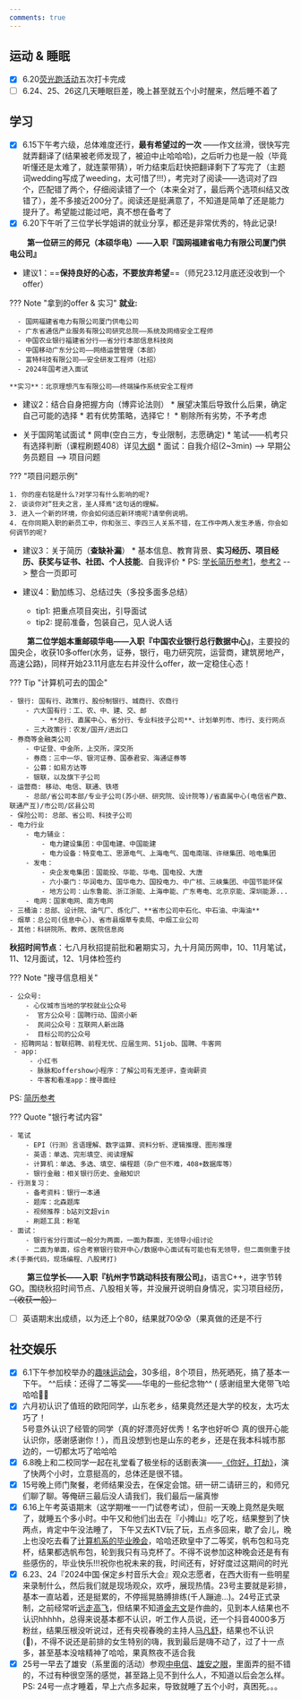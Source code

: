 ```yaml
---
comments: true
---
```



## 运动 & 睡眠

- [x] 6.20[荧光跑活动](https://mp.weixin.qq.com/s/W8T8CRpj7S-xnDkVrOMP3g)五次打卡完成
- [ ] 6.24、25、26这几天睡眠巨差，晚上甚至就五个小时醒来，然后睡不着了

## 学习

- [x] 6.15下午考六级，总体难度还行，**最有希望过的一次** ——作文丝滑，很快写完就弄翻译了(结果被老师发现了，被迫中止哈哈哈)，之后听力也是一般（毕竟听懂还是太难了，就连蒙带猜），听力结束后赶快把翻译剩下了写完了（主题词wedding写成了weeding，太可惜了!!!），考完对了阅读——选词对了四个，匹配错了两个，仔细阅读错了一个（本来全对了，最后两个选项纠结又改错了），差不多接近200分了。阅读还是挺满意了，不知道是简单了还是能力提升了。希望能过能过吧，真不想在备考了
- [x] 6.20下午听了三位学长学姐讲的就业分享，都还是非常优秀的，特此记录!

&nbsp; &nbsp; &nbsp; &nbsp; **第一位研三的师兄（本硕华电）——入职『国网福建省电力有限公司厦门供电公司』**

  - 建议1：==**保持良好的心态，不要放弃希望**==（师兄23.12月底还没收到一个offer）

??? Note "拿到的offer & 实习"
    **就业:**

      - 国网福建省电力有限公司厦门供电公司
      - 广东省通信产业服务有限公司研究总院——系统及网络安全工程师
      - 中国农业银行福建省分行——省分行本部信息科技岗
      - 中国移动广东分公司——网络运营管理（本部）
      - 富特科技有限公司——安全研发工程师（社招）
      - 2024年国考进入面试

    **实习**：北京理想汽车有限公司——终端操作系统安全工程师 

- 建议2：结合自身把握方向（博弈论法则）
      * 展望决策后导致什么后果，确定自己可能的选择
      * 若有优势策略，选择它！
      * 剔除所有劣势，不予考虑

- 关于国网笔试面试
      * 网申(空白三方，专业限制，志愿确定)
      * 笔试——机考只有选择判断（课程刷题408）详见[大纲](https://zhaopin.sgcc.com.cn/sgcchr/upload/getAttach/6993e79144564299b9176579fcc38218?attach_url=/sgcchr/upload/FileUploadback/7e67ed8c02df4f1c981cb78a45a8992f.pdf)
      * 面试：自我介绍(2~3min) --> 早期公务员题目 --> 项目问题

??? "项目问题示例"

    1. 你的座右铭是什么?对学习有什么影响的呢?
    2. 谈谈你对“狂夫之言，圣人择焉"这句话的理解。
    3. 进入一个新的环境，你会如何适应新环境呢?请举例说明。
    4. 在你同期入职的新员工中，你和张三、李四三人关系不错，在工作中两人发生矛盾，你会如何调节的呢?

- 建议3：关于简历（**查缺补漏**）
      * 基本信息、教育背景、**实习经历、项目经历、获奖与证书、社团、个人技能**、自我评价
      * PS: [学长简历参考1](./assets/zmz1.png)，[参考2](./assets/zmz2.png) --> 整合一页即可

- 建议4：勤加练习、总结过失（多投多面多总结）
    * tip1: 把重点项目突出，引导面试
    * tip2: 提前准备，包装自己，见人说人话 


&nbsp; &nbsp; &nbsp; &nbsp; **第二位学姐本重邮硕华电——入职『中国农业银行总行数据中心』**，主要投的国央企，收获10多offer(水务，证券，银行，电力研究院，运营商，建筑房地产，⾼速公路)，同样开始23.11月底左右并没什么offer，故一定稳住心态！

??? Tip "计算机可去的国企"

    - 银行: 国有⾏、政策⾏、股份制银⾏、城商⾏、农商⾏
        - 六大国有行：⼯、农、中、建、交、邮
            - **总⾏、直属中⼼、省分⾏、专业科技子公司**、计划单列市、市⾏、⽀行网点
        - 三⼤政策⾏：农发/国开/进出口
    - 券商等金融类公司
        - 中证登、中金所，上交所，深交所
        - 券商：三中⼀华、银河证券、国泰君安、海通证券等
        - 公募：如易方达等
        - 银联，以及旗下子公司
    - 运营商: 移动、电信、联通、铁塔
        - 总部/省公司本部/专业⼦公司(苏小研、研究院、设计院等)/省直属中⼼(电信省产数、联通产互)/市公司/区县公司
    - 保险公司: 总部、省公司、科技子公司
    - 电力行业
        - 电力辅业：
            - 电力建设集团：中国电建、中国能建
            - 电力设备：特变电⼯、思源电⽓、上海电⽓、国电南瑞、许继集团、哈电集团
        - 发电：
            - 央企发电集团：国能投、华能、华电、国电投、⼤唐
            - 六小豪门：华润电力、国华电力、国投电力、中广核、三峡集团、中国节能环保
            - 地⽅公司：⼭东鲁能、浙江浙能、上海申能、广东粤电、北京京能、深圳能源...
        - 电网：国家电网、南方电网
    - 三桶油：总部、设计院、油⽓⼚、炼化⼚、**省市公司中石化、中石油、中海油**
    - 烟草：总公司(信息中⼼)、省市县烟草专卖局、中烟⼯业公司
    - 其他：科研院所、教师、医院信息岗


**秋招时间节点**：七八月秋招提前批和暑期实习，九十月简历网申，10、11月笔试，11、12月面试，12、1月体检签约

??? Note "搜寻信息相关"

    - 公众号:
        - ⼼仪城市当地的学校就业公众号
        -  官方公众号：国聘行动、国资小新
        -  民间公众号：互联网⼈新出路
        -  目标公司的公众号
     - 招聘网站：智联招聘、前程无忧、应届⽣网、51job、国聘、牛客网
     - app: 
         - 小红书
         - 脉脉和offershow⼩程序：了解公司有无差评，查询薪资
         - 牛客和看准app：搜寻面经

PS: [简历参考](./assets/yuhv.png)

??? Quote "银行考试内容"

    - 笔试
        - EPI（行测）言语理解、数字运算、资料分析、逻辑推理、图形推理
        - 英语：单选、完形填空、阅读理解
        - 计算机：单选、多选、填空、编程题（杂广但不难，408+数据库等）
        - 银行金融：相关银行历史、金融知识
    - 行测复习：
        - 备考资料：银⾏⼀本通
        - 题库：北森题库
        - 视频推荐：b站刘文超vin
        - 刷题工具：粉笔
    - 面试：
        - 银行省分⾏面试⼀般分为两面，⼀面为群面，无领导⼩组讨论
        - 二面为单面，综合考察银行软开中⼼/数据中⼼面试有可能也有无领导，但二面侧重于技术(手撕代码，现场编程、⼋股拷打)

&nbsp; &nbsp; &nbsp; &nbsp; **第三位学长——入职『杭州字节跳动科技有限公司』**，语言C++，进字节转GO。围绕秋招时间节点、八股相关等，并没展开说明自身情况，实习项目经历，~~（收获一般）~~

- [ ] 英语期末出成绩，以为还上个80，结果就70😰😰（果真做的还是不行 

## 社交娱乐

- [x] 6.1下午参加校举办的[趣味运动会](https://mp.weixin.qq.com/s/_dQsC66EKad8rb9EYzxxhg)，30多组，8个项目，热死晒死，搞了基本一下午。 ^^后续：还得了二等奖——华电的一些纪念物^^ ( 感谢组里大佬带飞哈哈哈🤣🤣
- [x] 六月初认识了值班的欧阳同学，山东老乡，结果竟然还是大学的校友，太巧太巧了！<br>5号意外认识了经管的同学（真的好漂亮好优秀！名字也好听😊 真的很开心能认识你，感谢感谢你！），而且没想到也是山东的老乡，还是在我本科城市那边的，一切都太巧了哈哈哈
- [x] 6.8晚上和二校同学一起在礼堂看了极坐标的话剧表演——[《你好，打劫》](https://mp.weixin.qq.com/s/UnglLbl_scpXmZK71EOT1Q)，演了快两个小时，立意挺高的，总体还是很不错。
- [x] 15号晚上师门聚餐，老师结果没去，在保定会馆。研一研二请研三的，和师兄们聊了聊。等俺研三最后没人请我们，我们最后一届真惨 
- [x] 6.16上午考英语期末（这学期唯一一门试卷考试），但前一天晚上竟然是失眠了，就睡五个多小时。中午又和他们出去在『小摊山』吃了吃，结果整到了快两点，肯定中午没法睡了， 下午又去KTV玩了玩，五点多回来，歇了会儿，晚上也没吃去看了[计算机系的毕业晚会](https://mp.weixin.qq.com/s/fBjmf31dUx1v-0pWqs1xiw)，哈哈还欧皇中了二等奖，帆布包和马克杯，结果都选帆布包，轮到我只有马克杯了。不得不说参加这种晚会还是有有些感伤的，毕业快乐!!!祝你也祝未来的我，时间还有，好好度过这期间的时光
- [x] 6.23、24『2024中国·保定乡村音乐大会』观众志愿者，在西大街有一些明星来录制什么，然后我们就是现场观众，欢呼，展现热情。23号主要就是彩排，基本一直站着，还是挺累的，不停摇晃胳膊排练(千人蹦迪...)。24号正式录制，之前经常听[远走高飞](https://www.youtube.com/watch?v=TSeruwcAqgM)，但结果不知道[金志文](https://baike.baidu.com/item/%E9%87%91%E5%BF%97%E6%96%87/9517188)是作曲的，见到本人结果也不认识hhhhh，总得来说基本都不认识，听工作人员说，还一个抖音4000多万粉丝，结果压根没听说过，还有央视春晚的主持人[马凡舒](https://baike.baidu.hk/item/%E9%A6%AC%E5%87%A1%E8%88%92/15972875)，结果也不认识(🤣)，不得不说还是前排的女生特别的嗨，我到最后是嗨不动了，过了十一点多，甚至基本没啥精神了哈哈，果真熬夜不适合我
- [x] 25号一早去了雄安（系里面的活动）参观[中电信](https://city.189.cn/)、[雄安之眼](http://www.xiongan.gov.cn/2023-11/10/c_1212299963.htm)，里面弄的挺不错的，不过有种很空荡的感觉，甚至路上见不到什么人，不知道以后会怎么样。PS: 24号一点才睡着，早上六点多起来，导致就睡了五个小时，真困死。。。